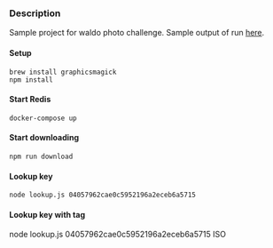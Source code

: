 ### Description

Sample project for waldo photo challenge. Sample output of run [here](./output.txt).

#### Setup

    brew install graphicsmagick
    npm install

#### Start Redis

    docker-compose up

#### Start downloading

    npm run download

#### Lookup key

    node lookup.js 04057962cae0c5952196a2eceb6a5715

#### Lookup key with tag

   node lookup.js 04057962cae0c5952196a2eceb6a5715 ISO
